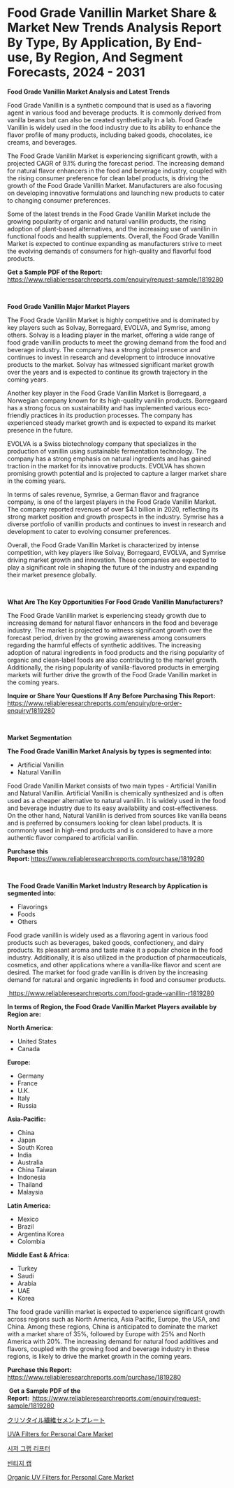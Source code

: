 <p><h1>Food Grade Vanillin Market Share & Market New Trends Analysis Report By Type, By Application, By End-use, By Region, And Segment Forecasts, 2024 - 2031</h1></p><p><strong>Food Grade Vanillin Market Analysis and Latest Trends</strong></p>
<p><p>Food Grade Vanillin is a synthetic compound that is used as a flavoring agent in various food and beverage products. It is commonly derived from vanilla beans but can also be created synthetically in a lab. Food Grade Vanillin is widely used in the food industry due to its ability to enhance the flavor profile of many products, including baked goods, chocolates, ice creams, and beverages.</p><p>The Food Grade Vanillin Market is experiencing significant growth, with a projected CAGR of 9.1% during the forecast period. The increasing demand for natural flavor enhancers in the food and beverage industry, coupled with the rising consumer preference for clean label products, is driving the growth of the Food Grade Vanillin Market. Manufacturers are also focusing on developing innovative formulations and launching new products to cater to changing consumer preferences.</p><p>Some of the latest trends in the Food Grade Vanillin Market include the growing popularity of organic and natural vanillin products, the rising adoption of plant-based alternatives, and the increasing use of vanillin in functional foods and health supplements. Overall, the Food Grade Vanillin Market is expected to continue expanding as manufacturers strive to meet the evolving demands of consumers for high-quality and flavorful food products.</p></p>
<p><strong>Get a Sample PDF of the Report:&nbsp;</strong> <a href="https://www.reliableresearchreports.com/enquiry/request-sample/1819280">https://www.reliableresearchreports.com/enquiry/request-sample/1819280</a></p>
<p>&nbsp;</p>
<p><strong>Food Grade Vanillin Major Market Players</strong></p>
<p><p>The Food Grade Vanillin Market is highly competitive and is dominated by key players such as Solvay, Borregaard, EVOLVA, and Symrise, among others. Solvay is a leading player in the market, offering a wide range of food grade vanillin products to meet the growing demand from the food and beverage industry. The company has a strong global presence and continues to invest in research and development to introduce innovative products to the market. Solvay has witnessed significant market growth over the years and is expected to continue its growth trajectory in the coming years.</p><p>Another key player in the Food Grade Vanillin Market is Borregaard, a Norwegian company known for its high-quality vanillin products. Borregaard has a strong focus on sustainability and has implemented various eco-friendly practices in its production processes. The company has experienced steady market growth and is expected to expand its market presence in the future.</p><p>EVOLVA is a Swiss biotechnology company that specializes in the production of vanillin using sustainable fermentation technology. The company has a strong emphasis on natural ingredients and has gained traction in the market for its innovative products. EVOLVA has shown promising growth potential and is projected to capture a larger market share in the coming years.</p><p>In terms of sales revenue, Symrise, a German flavor and fragrance company, is one of the largest players in the Food Grade Vanillin Market. The company reported revenues of over $4.1 billion in 2020, reflecting its strong market position and growth prospects in the industry. Symrise has a diverse portfolio of vanillin products and continues to invest in research and development to cater to evolving consumer preferences.</p><p>Overall, the Food Grade Vanillin Market is characterized by intense competition, with key players like Solvay, Borregaard, EVOLVA, and Symrise driving market growth and innovation. These companies are expected to play a significant role in shaping the future of the industry and expanding their market presence globally.</p></p>
<p>&nbsp;</p>
<p><strong>What Are The Key Opportunities For Food Grade Vanillin Manufacturers?</strong></p>
<p><p>The Food Grade Vanillin market is experiencing steady growth due to increasing demand for natural flavor enhancers in the food and beverage industry. The market is projected to witness significant growth over the forecast period, driven by the growing awareness among consumers regarding the harmful effects of synthetic additives. The increasing adoption of natural ingredients in food products and the rising popularity of organic and clean-label foods are also contributing to the market growth. Additionally, the rising popularity of vanilla-flavored products in emerging markets will further drive the growth of the Food Grade Vanillin market in the coming years.</p></p>
<p><strong>Inquire or Share Your Questions If Any Before Purchasing This Report:</strong> <a href="https://www.reliableresearchreports.com/enquiry/pre-order-enquiry/1819280">https://www.reliableresearchreports.com/enquiry/pre-order-enquiry/1819280</a></p>
<p>&nbsp;</p>
<p><strong>Market Segmentation</strong></p>
<p><strong>The Food Grade Vanillin Market Analysis by types is segmented into:</strong></p>
<p><ul><li>Artificial Vanillin</li><li>Natural Vanillin</li></ul></p>
<p><p>Food Grade Vanillin Market consists of two main types - Artificial Vanillin and Natural Vanillin. Artificial Vanillin is chemically synthesized and is often used as a cheaper alternative to natural vanillin. It is widely used in the food and beverage industry due to its easy availability and cost-effectiveness. On the other hand, Natural Vanillin is derived from sources like vanilla beans and is preferred by consumers looking for clean label products. It is commonly used in high-end products and is considered to have a more authentic flavor compared to artificial vanillin.</p></p>
<p><strong>Purchase this Report:&nbsp;</strong><a href="https://www.reliableresearchreports.com/purchase/1819280">https://www.reliableresearchreports.com/purchase/1819280</a></p>
<p>&nbsp;</p>
<p><strong>The Food Grade Vanillin Market Industry Research by Application is segmented into:</strong></p>
<p><ul><li>Flavorings</li><li>Foods</li><li>Others</li></ul></p>
<p><p>Food grade vanillin is widely used as a flavoring agent in various food products such as beverages, baked goods, confectionery, and dairy products. Its pleasant aroma and taste make it a popular choice in the food industry. Additionally, it is also utilized in the production of pharmaceuticals, cosmetics, and other applications where a vanilla-like flavor and scent are desired. The market for food grade vanillin is driven by the increasing demand for natural and organic ingredients in food and consumer products.</p></p>
<p><a href="https://www.reliableresearchreports.com/food-grade-vanillin-r1819280">&nbsp;https://www.reliableresearchreports.com/food-grade-vanillin-r1819280</a></p>
<p><strong>In terms of Region, the Food Grade Vanillin Market Players available by Region are:</strong></p>
<p>
    <p> <strong> North America: </strong>
        <ul>
            <li>United States</li>
            <li>Canada</li>
        </ul>
        </p> 
    <p> <strong> Europe: </strong>
        <ul>
            <li>Germany</li>
            <li>France</li>
            <li>U.K.</li>
            <li>Italy</li>
            <li>Russia</li>
        </ul>
        </p> 
    <p> <strong> Asia-Pacific: </strong>
        <ul>
            <li>China</li>
            <li>Japan</li>
            <li>South Korea</li>
            <li>India</li>
            <li>Australia</li>
            <li>China Taiwan</li>
            <li>Indonesia</li>
            <li>Thailand</li>
            <li>Malaysia</li>
        </ul>
        </p> 
    <p> <strong> Latin America: </strong>
        <ul>
            <li>Mexico</li>
            <li>Brazil</li>
            <li>Argentina Korea</li>
            <li>Colombia</li>
        </ul>
        </p> 
    <p> <strong> Middle East & Africa: </strong>
        <ul>
            <li>Turkey</li>
            <li>Saudi</li>
            <li>Arabia</li>
            <li>UAE</li>
            <li>Korea</li>
        </ul>
    </p>
    </p>
<p><p>The food grade vanillin market is expected to experience significant growth across regions such as North America, Asia Pacific, Europe, the USA, and China. Among these regions, China is anticipated to dominate the market with a market share of 35%, followed by Europe with 25% and North America with 20%. The increasing demand for natural food additives and flavors, coupled with the growing food and beverage industry in these regions, is likely to drive the market growth in the coming years.</p></p>
<p><strong>Purchase this Report: </strong><a href="https://www.reliableresearchreports.com/purchase/1819280">https://www.reliableresearchreports.com/purchase/1819280</a></p>
<p>&nbsp;<strong>Get a Sample PDF of the Report:&nbsp;&nbsp;</strong><a href="https://www.reliableresearchreports.com/enquiry/request-sample/1819280">https://www.reliableresearchreports.com/enquiry/request-sample/1819280</a></p>
<p><strong></strong></p>
<p><p><a href="https://github.com/DayanaRunolfsdottir/Market-Research-Report-List-1/blob/main/6587079137624.md">クリソタイル繊維セメントプレート</a></p><p><a href="https://github.com/Gilanghao0/Market-Research-Report-List-1/blob/main/uva-filters-for-personal-care-market.md">UVA Filters for Personal Care Market</a></p><p><a href="https://medium.com/@howaoole34545/%EA%B8%80%EB%A1%9C%EB%B2%8C-%EA%B0%80%EC%9C%84-%EB%93%A4%EC%96%B4-%EC%93%B4-%ED%98%84%EC%9E%A5-%EC%8B%9C%EC%9E%A5%EC%9D%98-%ED%8F%AC%EA%B4%84%EC%A0%81%EC%9D%B8-%EB%B6%84%EC%84%9D-%EC%84%B1%EC%9E%A5-%ED%8A%B8%EB%A0%8C%EB%93%9C-%EB%B0%8F-%EC%8B%9C%EC%9E%A5-%EC%98%88%EC%B8%A1-2024-2031-486a86b62d9c">시저 그랩 리프터</a></p><p><a href="https://github.com/alpinestartsekian/Market-Research-Report-List-1/blob/main/9189337143215.md">빈티지 캡</a></p><p><a href="https://github.com/lukmanduiky01/Market-Research-Report-List-1/blob/main/organic-uv-filters-for-personal-care-market.md">Organic UV Filters for Personal Care Market</a></p></p>